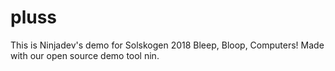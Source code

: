 # pluss
This is Ninjadev's demo for Solskogen 2018 Bleep, Bloop, Computers! Made with our open source demo tool nin.
